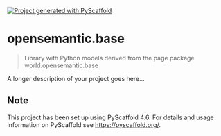 <!-- These are examples of badges you might want to add to your README:
     please update the URLs accordingly

[![Built Status](https://api.cirrus-ci.com/github/<USER>/opensemantic.base.svg?branch=main)](https://cirrus-ci.com/github/<USER>/opensemantic.base)
[![ReadTheDocs](https://readthedocs.org/projects/opensemantic.base/badge/?version=latest)](https://opensemantic.base.readthedocs.io/en/stable/)
[![Coveralls](https://img.shields.io/coveralls/github/<USER>/opensemantic.base/main.svg)](https://coveralls.io/r/<USER>/opensemantic.base)
[![PyPI-Server](https://img.shields.io/pypi/v/opensemantic.base.svg)](https://pypi.org/project/opensemantic.base/)
[![Conda-Forge](https://img.shields.io/conda/vn/conda-forge/opensemantic.base.svg)](https://anaconda.org/conda-forge/opensemantic.base)
[![Monthly Downloads](https://pepy.tech/badge/opensemantic.base/month)](https://pepy.tech/project/opensemantic.base)
[![Twitter](https://img.shields.io/twitter/url/http/shields.io.svg?style=social&label=Twitter)](https://twitter.com/opensemantic.base)
-->

[![Project generated with PyScaffold](https://img.shields.io/badge/-PyScaffold-005CA0?logo=pyscaffold)](https://pyscaffold.org/)

# opensemantic.base

> Library with Python models derived from the page package world.opensemantic.base

A longer description of your project goes here...


<!-- pyscaffold-notes -->

## Note

This project has been set up using PyScaffold 4.6. For details and usage
information on PyScaffold see https://pyscaffold.org/.
